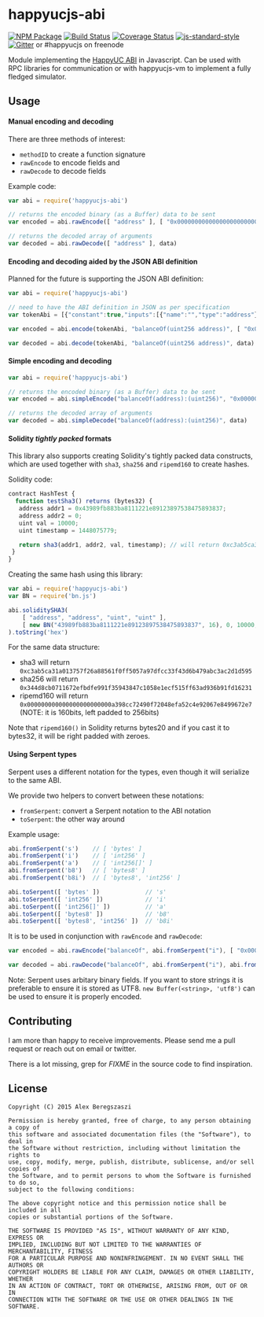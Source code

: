 # happyucjs-abi

[![NPM Package](https://img.shields.io/npm/v/happyucjs-abi.svg?style=flat-square)](https://www.npmjs.org/package/happyucjs-abi)
[![Build Status](https://img.shields.io/travis/happyucjs/happyucjs-abi.svg?branch=master&style=flat-square)](https://travis-ci.org/happyucjs/happyucjs-abi)
[![Coverage Status](https://img.shields.io/coveralls/happyucjs/happyucjs-abi.svg?style=flat-square)](https://coveralls.io/r/happyucjs/happyucjs-abi)
[![js-standard-style](https://img.shields.io/badge/code%20style-standard-brightgreen.svg)](http://standardjs.com/)
[![Gitter](https://img.shields.io/gitter/room/happyucjs/happyucjs-lib.svg?style=flat-square)](https://gitter.im/happyucjs/happyucjs-lib) or #happyucjs on freenode


Module implementing the [HappyUC ABI](https://github.com/happyuc-project/wiki/wiki/HappyUC-Contract-ABI) in Javascript. Can be used with RPC libraries for communication or with happyucjs-vm to implement a fully fledged simulator.

## Usage

#### Manual encoding and decoding

There are three methods of interest:
- ```methodID``` to create a function signature
- ```rawEncode``` to encode fields and
- ```rawDecode``` to decode fields

Example code:
```js
var abi = require('happyucjs-abi')

// returns the encoded binary (as a Buffer) data to be sent
var encoded = abi.rawEncode([ "address" ], [ "0x0000000000000000000000000000000000000000" ])

// returns the decoded array of arguments
var decoded = abi.rawDecode([ "address" ], data)
```

#### Encoding and decoding aided by the JSON ABI definition

Planned for the future is supporting the JSON ABI definition:

```js
var abi = require('happyucjs-abi')

// need to have the ABI definition in JSON as per specification
var tokenAbi = [{"constant":true,"inputs":[{"name":"","type":"address"}],"name":"balanceOf","outputs":[{"name":"","type":"uint256"}],"type":"function"},{"constant":false,"inputs":[{"name":"_to","type":"address"},{"name":"_value","type":"uint256"}],"name":"transfer","outputs":[{"name":"success","type":"bool"}],"type":"function"},{"inputs":[],"type":"constructor"}]

var encoded = abi.encode(tokenAbi, "balanceOf(uint256 address)", [ "0x0000000000000000000000000000000000000000" ])

var decoded = abi.decode(tokenAbi, "balanceOf(uint256 address)", data)
```

#### Simple encoding and decoding

```js
var abi = require('happyucjs-abi')

// returns the encoded binary (as a Buffer) data to be sent
var encoded = abi.simpleEncode("balanceOf(address):(uint256)", "0x0000000000000000000000000000000000000000")

// returns the decoded array of arguments
var decoded = abi.simpleDecode("balanceOf(address):(uint256)", data)
```

#### Solidity *tightly packed* formats

This library also supports creating Solidity's tightly packed data constructs, which are used together with ```sha3```, ```sha256``` and ```ripemd160``` to create hashes.

Solidity code:
```js
contract HashTest {
  function testSha3() returns (bytes32) {
   address addr1 = 0x43989fb883ba8111221e89123897538475893837;
   address addr2 = 0;
   uint val = 10000;
   uint timestamp = 1448075779;

   return sha3(addr1, addr2, val, timestamp); // will return 0xc3ab5ca31a013757f26a88561f0ff5057a97dfcc33f43d6b479abc3ac2d1d595
 }
}
```

Creating the same hash using this library:
```js
var abi = require('happyucjs-abi')
var BN = require('bn.js')

abi.soliditySHA3(
    [ "address", "address", "uint", "uint" ],
    [ new BN("43989fb883ba8111221e89123897538475893837", 16), 0, 10000, 1448075779 ]
).toString('hex')
```

For the same data structure:
* sha3 will return ```0xc3ab5ca31a013757f26a88561f0ff5057a97dfcc33f43d6b479abc3ac2d1d595```
* sha256 will return ```0x344d8cb0711672efbdfe991f35943847c1058e1ecf515ff63ad936b91fd16231```
* ripemd160 will return ```0x000000000000000000000000a398cc72490f72048efa52c4e92067e8499672e7``` (NOTE: it is 160bits, left padded to 256bits)

Note that ```ripemd160()``` in Solidity returns bytes20 and if you cast it to bytes32, it will be right padded with zeroes.

#### Using Serpent types

Serpent uses a different notation for the types, even though it will serialize to the same ABI.

We provide two helpers to convert between these notations:
* ```fromSerpent```: convert a Serpent notation to the ABI notation
* ```toSerpent```: the other way around

Example usage:
```js
abi.fromSerpent('s')    // [ 'bytes' ]
abi.fromSerpent('i')    // [ 'int256' ]
abi.fromSerpent('a')    // [ 'int256[]' ]
abi.fromSerpent('b8')   // [ 'bytes8' ]
abi.fromSerpent('b8i')  // [ 'bytes8', 'int256' ]

abi.toSerpent([ 'bytes' ])             // 's'
abi.toSerpent([ 'int256' ])            // 'i'
abi.toSerpent([ 'int256[]' ])          // 'a'
abi.toSerpent([ 'bytes8' ])            // 'b8'
abi.toSerpent([ 'bytes8', 'int256' ])  // 'b8i'
```

It is to be used in conjunction with ```rawEncode``` and ```rawDecode```:

```js
var encoded = abi.rawEncode("balanceOf", abi.fromSerpent("i"), [ "0x0000000000000000000000000000000000000000" ])

var decoded = abi.rawDecode("balanceOf", abi.fromSerpent("i"), abi.fromSerpent("i"), data)
```

Note: Serpent uses arbitary binary fields. If you want to store strings it is preferable to ensure it is stored as UTF8. `new Buffer(<string>, 'utf8')` can be used to ensure it is properly encoded.

## Contributing

I am more than happy to receive improvements. Please send me a pull request or reach out on email or twitter.

There is a lot missing, grep for *FIXME* in the source code to find inspiration.

## License

    Copyright (C) 2015 Alex Beregszaszi

    Permission is hereby granted, free of charge, to any person obtaining a copy of
    this software and associated documentation files (the "Software"), to deal in
    the Software without restriction, including without limitation the rights to
    use, copy, modify, merge, publish, distribute, sublicense, and/or sell copies of
    the Software, and to permit persons to whom the Software is furnished to do so,
    subject to the following conditions:

    The above copyright notice and this permission notice shall be included in all
    copies or substantial portions of the Software.

    THE SOFTWARE IS PROVIDED "AS IS", WITHOUT WARRANTY OF ANY KIND, EXPRESS OR
    IMPLIED, INCLUDING BUT NOT LIMITED TO THE WARRANTIES OF MERCHANTABILITY, FITNESS
    FOR A PARTICULAR PURPOSE AND NONINFRINGEMENT. IN NO EVENT SHALL THE AUTHORS OR
    COPYRIGHT HOLDERS BE LIABLE FOR ANY CLAIM, DAMAGES OR OTHER LIABILITY, WHETHER
    IN AN ACTION OF CONTRACT, TORT OR OTHERWISE, ARISING FROM, OUT OF OR IN
    CONNECTION WITH THE SOFTWARE OR THE USE OR OTHER DEALINGS IN THE SOFTWARE.
